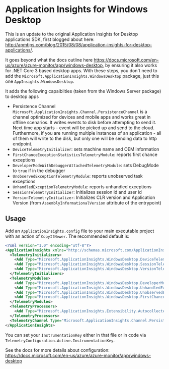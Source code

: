 # Application Insights for Windows Desktop

This is an update to the original Application Insights for Desktop applications SDK, first blogged about here: http://apmtips.com/blog/2015/08/08/application-insights-for-desktop-applications/.

It goes beyond what the docs outline here https://docs.microsoft.com/en-us/azure/azure-monitor/app/windows-desktop, by ensuring it also works
for .NET Core 3 based desktop apps. With these steps, you don't need to add the `Microsoft.ApplicationInsights.WindowsDesktop` package,
just this one `AppInsights.WindowsDesktop`.

It adds the following capaiblities (taken from the Windows Server package) to desktop apps

- Persistence Channel 
   `Microsoft.ApplicationInsights.Channel.PersistenceChannel` is a channel optimized for devices and mobile apps and works great in offline scenarios.  It writes events to disk before attempting to send it. Next time app starts - event will be picked up and send to the cloud. Furthermore, if you are running multiple instances of an application - all of them will write to the disk, but only one will be sending data to http endpoint.
- `DeviceTelemetryInitializer`: sets machine name and OEM information
- `FirstChanceExceptionStatisticsTelemetryModule`: reports first chance exceptions
- `DeveloperModeWithDebuggerAttachedTelemetryModule`: sets DebugMode to `true` if in the debugger
- `UnobservedExceptionTelemetryModule`: reports unobserved task exceptions
- `UnhandledExceptionTelemetryModule`: reports unhandled exceptions
- `SessionTelemetryInitializer`: Initializes session id and user id
- `VersionTelemetryInitializer`: Initializes CLR version and Application Version (from `AssemblyInformationalVersion` attribute of the entrypoint)


## Usage
Add an `ApplicationInsights.config` file to your main executable project with an action of `CopyIfNewer`. The recommended default is:

```xml
<?xml version="1.0" encoding="utf-8"?>
<ApplicationInsights xmlns="http://schemas.microsoft.com/ApplicationInsights/2013/Settings">
  <TelemetryInitializers>
    <Add Type="Microsoft.ApplicationInsights.WindowsDesktop.DeviceTelemetryInitializer, AppInsights.WindowsDesktop"/>
    <Add Type="Microsoft.ApplicationInsights.WindowsDesktop.SessionTelemetryInitializer, AppInsights.WindowsDesktop"/>
    <Add Type="Microsoft.ApplicationInsights.WindowsDesktop.VersionTelemetryInitializer, AppInsights.WindowsDesktop"/>
  </TelemetryInitializers>
  <TelemetryModules>
    <Add Type="Microsoft.ApplicationInsights.WindowsDesktop.DeveloperModeWithDebuggerAttachedTelemetryModule, AppInsights.WindowsDesktop"/>
    <Add Type="Microsoft.ApplicationInsights.WindowsDesktop.UnhandledExceptionTelemetryModule, AppInsights.WindowsDesktop"/>
    <Add Type="Microsoft.ApplicationInsights.WindowsDesktop.UnobservedExceptionTelemetryModule, AppInsights.WindowsDesktop" />
    <Add Type="Microsoft.ApplicationInsights.WindowsDesktop.FirstChanceExceptionStatisticsTelemetryModule, AppInsights.WindowsDesktop" />
  </TelemetryModules>
  <TelemetryProcessors>
    <Add Type="Microsoft.ApplicationInsights.Extensibility.AutocollectedMetricsExtractor, Microsoft.ApplicationInsights"/>
  </TelemetryProcessors>
  <TelemetryChannel Type="Microsoft.ApplicationInsights.Channel.PersistenceChannel, AppInsights.WindowsDesktop"/>
</ApplicationInsights>
```

You can set your `InstrumentationKey` either in that file or in code via `TelemetryConfiguration.Active.InstrumentationKey`.

See the docs for more details about configuration: https://docs.microsoft.com/en-us/azure/azure-monitor/app/windows-desktop
